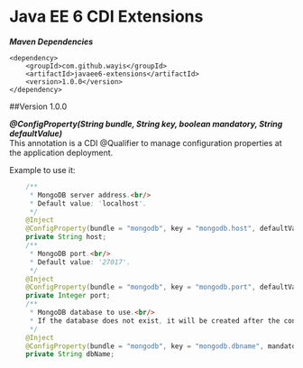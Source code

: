 # Java EE 6 CDI Extensions
**_Maven Dependencies_**<br/>
```
<dependency>
    <groupId>com.github.wayis</groupId>
    <artifactId>javaee6-extensions</artifactId>
    <version>1.0.0</version>
</dependency>
```
##Version 1.0.0

**_@ConfigProperty(String bundle, String key, boolean mandatory, String defaultValue)_**<br/>
This annotation is a CDI @Qualifier to manage configuration properties at the application deployment.

Example to use it:
```java
    /**
     * MongoDB server address.<br/>
     * Default value: 'localhost'.
     */
    @Inject
    @ConfigProperty(bundle = "mongodb", key = "mongodb.host", defaultValue = "localhost")
    private String host;
    /**
     * MongoDB port.<br/>
     * Default value: '27017'.
     */
    @Inject
    @ConfigProperty(bundle = "mongodb", key = "mongodb.port", defaultValue = "27017")
    private Integer port;
    /**
     * MongoDB database to use.<br/>
     * If the database does not exist, it will be created after the construction of this singleton EJB class
     */
    @Inject
    @ConfigProperty(bundle = "mongodb", key = "mongodb.dbname", mandatory = true)
    private String dbName;
```